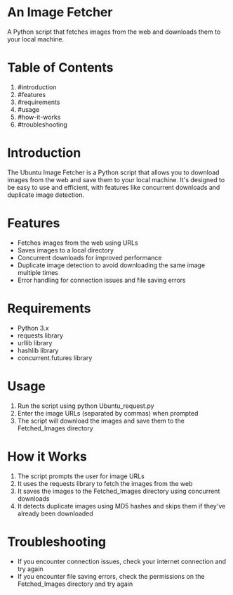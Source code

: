 # An Image Fetcher

A Python script that fetches images from the web and downloads them to your local machine.

# Table of Contents

1. #introduction
2. #features
3. #requirements
4. #usage
5. #how-it-works
6. #troubleshooting

# Introduction

The Ubuntu Image Fetcher is a Python script that allows you to download images from the web and save them to your local machine. It's designed to be easy to use and efficient, with features like concurrent downloads and duplicate image detection.

# Features

- Fetches images from the web using URLs
- Saves images to a local directory
- Concurrent downloads for improved performance
- Duplicate image detection to avoid downloading the same image multiple times
- Error handling for connection issues and file saving errors

# Requirements

- Python 3.x
- requests library
- urllib library
- hashlib library
- concurrent.futures library

# Usage

1. Run the script using python Ubuntu_request.py
2. Enter the image URLs (separated by commas) when prompted
3. The script will download the images and save them to the Fetched_Images directory

# How it Works

1. The script prompts the user for image URLs
2. It uses the requests library to fetch the images from the web
3. It saves the images to the Fetched_Images directory using concurrent downloads
4. It detects duplicate images using MD5 hashes and skips them if they've already been downloaded

# Troubleshooting

- If you encounter connection issues, check your internet connection and try again
- If you encounter file saving errors, check the permissions on the Fetched_Images directory and try again
